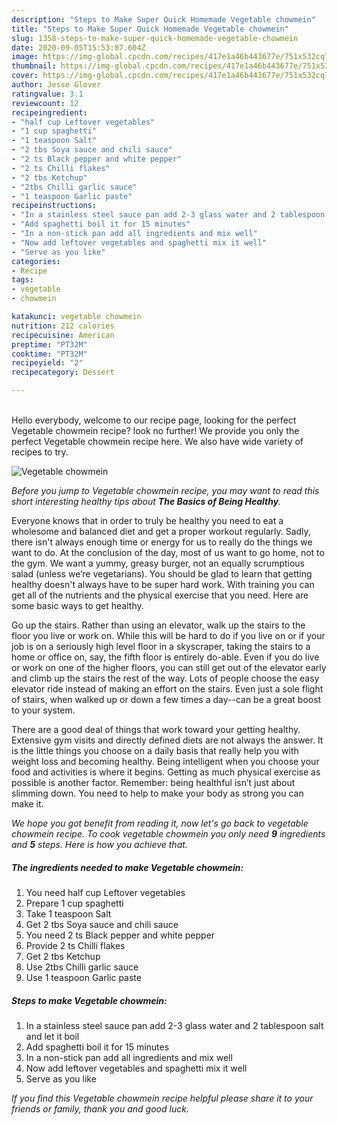 ```yaml
---
description: "Steps to Make Super Quick Homemade Vegetable chowmein"
title: "Steps to Make Super Quick Homemade Vegetable chowmein"
slug: 1358-steps-to-make-super-quick-homemade-vegetable-chowmein
date: 2020-09-05T15:53:07.604Z
image: https://img-global.cpcdn.com/recipes/417e1a46b443677e/751x532cq70/vegetable-chowmein-recipe-main-photo.jpg
thumbnail: https://img-global.cpcdn.com/recipes/417e1a46b443677e/751x532cq70/vegetable-chowmein-recipe-main-photo.jpg
cover: https://img-global.cpcdn.com/recipes/417e1a46b443677e/751x532cq70/vegetable-chowmein-recipe-main-photo.jpg
author: Jesse Glover
ratingvalue: 3.1
reviewcount: 12
recipeingredient:
- "half cup Leftover vegetables"
- "1 cup spaghetti"
- "1 teaspoon Salt"
- "2 tbs Soya sauce and chili sauce"
- "2 ts Black pepper and white pepper"
- "2 ts Chilli flakes"
- "2 tbs Ketchup"
- "2tbs Chilli garlic sauce"
- "1 teaspoon Garlic paste"
recipeinstructions:
- "In a stainless steel sauce pan add 2-3 glass water and 2 tablespoon salt and let it boil"
- "Add spaghetti boil it for 15 minutes"
- "In a non-stick pan add all ingredients and mix well"
- "Now add leftover vegetables and spaghetti mix it well"
- "Serve as you like"
categories:
- Recipe
tags:
- vegetable
- chowmein

katakunci: vegetable chowmein 
nutrition: 212 calories
recipecuisine: American
preptime: "PT32M"
cooktime: "PT32M"
recipeyield: "2"
recipecategory: Dessert

---
```

<br>
Hello everybody, welcome to our recipe page, looking for the perfect Vegetable chowmein recipe? look no further! We provide you only the perfect Vegetable chowmein recipe here. We also have wide variety of recipes to try.
<br>


![Vegetable chowmein](https://img-global.cpcdn.com/recipes/417e1a46b443677e/751x532cq70/vegetable-chowmein-recipe-main-photo.jpg)

<i>Before you jump to Vegetable chowmein recipe, you may want to read this short interesting healthy tips about <strong>The Basics of Being Healthy</strong>.</i>

Everyone knows that in order to truly be healthy you need to eat a wholesome and balanced diet and get a proper workout regularly. Sadly, there isn't always enough time or energy for us to really do the things we want to do. At the conclusion of the day, most of us want to go home, not to the gym. We want a yummy, greasy burger, not an equally scrumptious salad (unless we’re vegetarians). You should be glad to learn that getting healthy doesn't always have to be super hard work. With training you can get all of the nutrients and the physical exercise that you need. Here are some basic ways to get healthy.

Go up the stairs. Rather than using an elevator, walk up the stairs to the floor you live or work on. While this will be hard to do if you live on or if your job is on a seriously high level floor in a skyscraper, taking the stairs to a home or office on, say, the fifth floor is entirely do-able. Even if you do live or work on one of the higher floors, you can still get out of the elevator early and climb up the stairs the rest of the way. Lots of people choose the easy elevator ride instead of making an effort on the stairs. Even just a sole flight of stairs, when walked up or down a few times a day--can be a great boost to your system. 

There are a good deal of things that work toward your getting healthy. Extensive gym visits and directly defined diets are not always the answer. It is the little things you choose on a daily basis that really help you with weight loss and becoming healthy. Being intelligent when you choose your food and activities is where it begins. Getting as much physical exercise as possible is another factor. Remember: being healthful isn’t just about slimming down. You need to help to make your body as strong you can make it. 


<i>We hope you got benefit from reading it, now let's go back to vegetable chowmein recipe. To cook vegetable chowmein you only need <strong>9</strong> ingredients and <strong>5</strong> steps. Here is how you achieve that.
</i>

##### The ingredients needed to make Vegetable chowmein:

1. You need half cup Leftover vegetables
1. Prepare 1 cup spaghetti
1. Take 1 teaspoon Salt
1. Get 2 tbs Soya sauce and chili sauce
1. You need 2 ts Black pepper and white pepper
1. Provide 2 ts Chilli flakes
1. Get 2 tbs Ketchup
1. Use 2tbs Chilli garlic sauce
1. Use 1 teaspoon Garlic paste


##### Steps to make Vegetable chowmein:

1. In a stainless steel sauce pan add 2-3 glass water and 2 tablespoon salt and let it boil
1. Add spaghetti boil it for 15 minutes
1. In a non-stick pan add all ingredients and mix well
1. Now add leftover vegetables and spaghetti mix it well
1. Serve as you like


<i>If you find this Vegetable chowmein recipe helpful please share it to your friends or family, thank you and good luck.</i>
